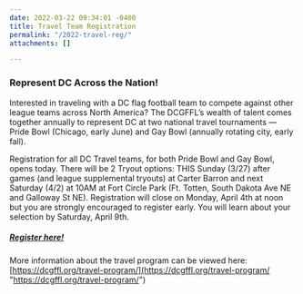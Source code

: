```yaml
---
date: 2022-03-22 09:34:01 -0400
title: Travel Team Registration
permalink: "/2022-travel-reg/"
attachments: []

---
```

### Represent DC Across the Nation!

Interested in traveling with a DC flag football team to compete against other league teams across North America? The DCGFFL’s wealth of talent comes together annually to represent DC at two national travel tournaments — Pride Bowl (Chicago, early June) and Gay Bowl (annually rotating city, early fall).

Registration for all DC Travel teams, for both Pride Bowl and Gay Bowl, opens today. There will be 2 Tryout options: THIS Sunday (3/27) after games (and league supplemental tryouts) at Carter Barron and next Saturday (4/2) at 10AM at Fort Circle Park (Ft. Totten, South Dakota Ave NE and Galloway St NE).  Registration will close on Monday, April 4th at noon but you are strongly encouraged to register early.  You will learn about your selection by Saturday, April 9th.

##### [Register here!](https://docs.google.com/forms/d/e/1FAIpQLSfvWKFUThzm0pCT563RM6LtVCYH4JCWcADSFctCBWas4Lhqhg/viewform?usp=pp_url)

More information about the travel program can be viewed here: [https://dcgffl.org/travel-program/](https://dcgffl.org/travel-program/ "https://dcgffl.org/travel-program/")